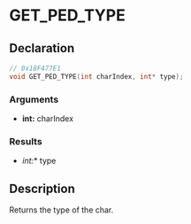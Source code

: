 # GET_PED_TYPE

## Declaration
```cpp
// 0x18F477E1
void GET_PED_TYPE(int charIndex, int* type);
```

### Arguments
- **int:** charIndex

### Results
- **int*:** type

## Description
Returns the type of the char.
